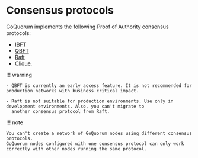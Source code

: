 # Consensus protocols

GoQuorum implements the following Proof of Authority consensus protocols:

* [IBFT](../../configure-and-manage/configure/consensus-protocols/ibft.md)
* [QBFT](../../configure-and-manage/configure/consensus-protocols/qbft.md)
* [Raft](../../configure-and-manage/configure/consensus-protocols/raft.md)
* [Clique](../../configure-and-manage/configure/consensus-protocols/clique.md).

!!! warning

    - QBFT is currently an early access feature. It is not recommended for production networks with business critical impact.

    - Raft is not suitable for production environments. Use only in development environments. Also, you can't migrate to
      another consensus protocol from Raft.

!!! note

    You can't create a network of GoQuorum nodes using different consensus protocols.
    GoQuorum nodes configured with one consensus protocol can only work correctly with other nodes running the same protocol.
